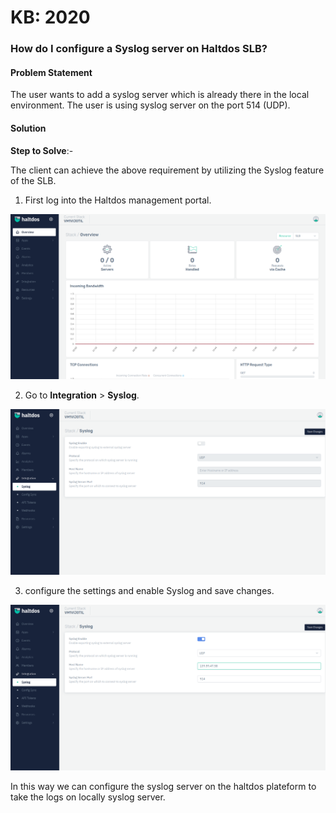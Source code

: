# KB: 2020

### **How do I configure a Syslog server on Haltdos SLB?**

#### **Problem Statement**

The user wants to add a syslog server which is already there in the local environment. The user is using syslog server on the port 514 (UDP).

#### **Solution**

**Step to Solve**:-

The client can achieve the above requirement by utilizing the Syslog feature of the SLB.

1. First log into the Haltdos management portal.

![](/img/adc/v7/kb/overview_kb_2020_1.png)

2. Go to **Integration** > **Syslog**.

![](/img/adc/v7/kb/syslog_kb_2020_2.png)

3. configure the settings and enable Syslog and save changes.

![](/img/adc/v7/kb/syslog_kb_2020_3.png)

In this way we can configure the syslog server on the haltdos plateform to take the logs on locally syslog server.